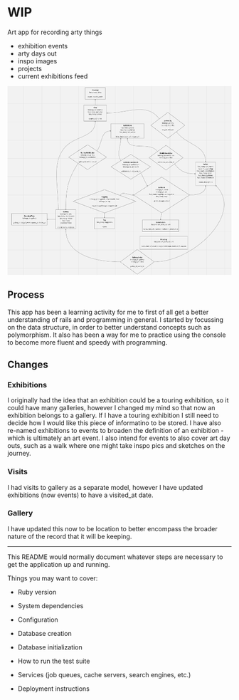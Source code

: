 # WIP
Art app for recording arty things

+ exhibition events
+ arty days out
+ inspo images
+ projects
+ current exhibitions feed

![Alt text](app/assets/images/wip_data_structure_v1.png "WIP og data structure")

## Process
This app has been a learning activity for me to first of all get a better understanding of rails and programming in general. I started by focussing on the data structure, in order to better understand concepts such as polymorphism. It also has been a way for me to practice using the console to become more fluent and speedy with programming.

## Changes
### Exhibitions
I originally had the idea that an exhibition could be a touring exhibition, so it could have many galleries, however I changed my mind so that now an exhibition belongs to a gallery. If I have a touring exhibition I still need to decide how I would like this piece of informatino to be stored.
I have also re-named exhibitions to events to broaden the definition of an exhibition - which is ultimately an art event. I also intend for events to also cover art day outs, such as a walk where one might take inspo pics and sketches on the journey.

### Visits
I had visits to gallery as a separate model, however I have updated exhibitions (now events) to have a visited_at date.

### Gallery
I have updated this now to be location to better encompass the broader nature of the record that it will be keeping.



---------------------------------------------------------------------------
This README would normally document whatever steps are necessary to get the
application up and running.

Things you may want to cover:

* Ruby version

* System dependencies

* Configuration

* Database creation

* Database initialization

* How to run the test suite

* Services (job queues, cache servers, search engines, etc.)

* Deployment instructions


